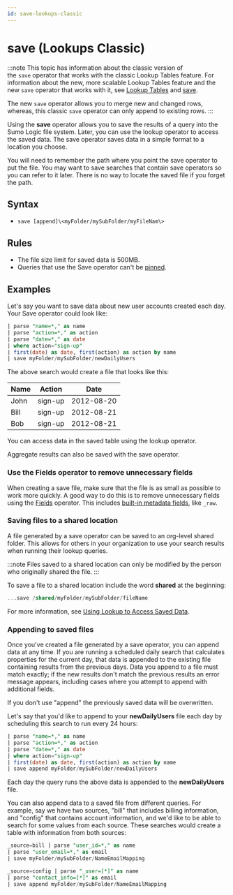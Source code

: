 ```yaml
---
id: save-lookups-classic
---
```


# save (Lookups Classic)

:::note
This topic has information about the classic version of the `save` operator that works with the classic Lookup Tables feature. For information about the new, more scalable Lookup Tables feature and the new `save` operator that works with it, see [Lookup Tables](/docs/search/lookup-tables) and [save](save.md).

The new `save` operator allows you to merge new and changed rows, whereas, this classic `save` operator can only append to existing rows.
:::

Using the **save** operator allows you to save the results of a query into the Sumo Logic file system. Later, you can use the lookup operator to access the saved data. The save operator saves data in a simple format to a location you choose.

You will need to remember the path where you point the save operator to put the file. You may want to save searches that contain save operators so you can refer to it later. There is no way to locate the saved file if you forget the path.

## Syntax

* `save [append]\<myFolder/mySubFolder/myFileNam\>`

## Rules

* The file size limit for saved data is 500MB.
* Queries that use the Save operator can't be [pinned](../../../get-started/library/search-the-library.md).

## Examples

Let's say you want to save data about new user accounts created each day. Your Save operator could look like:

```sql
| parse "name=*," as name
| parse "action=*," as action
| parse "date=*," as date
| where action="sign-up"
| first(date) as date, first(action) as action by name
| save myFolder/mySubFolder/newDailyUsers
```

The above search would create a file that looks like this:

| Name | Action | Date |
|----------|------------|------------|
| John     | sign-up    | 2012-08-20 |
| Bill     | sign-up    | 2012-08-21 |
| Bob      | sign-up    | 2012-08-21 |

You can access data in the saved table using the lookup operator.

Aggregate results can also be saved with the save operator.

### Use the Fields operator to remove unnecessary fields

When creating a save file, make sure that the file is as small as possible to work more quickly. A good way to do this is to remove unnecessary fields using the [Fields](fields-operator.md) operator. This includes [built-in metadata fields](/docs/search/get-started-with-search/search-basics/built-in-metadata), like `_raw`.

### Saving files to a shared location

A file generated by a save operator can be saved to an org-level shared folder. This allows for others in your organization to use your search results when running their lookup queries.

:::note
Files saved to a shared location can only be modified by the person who originally shared the file.
:::

To save a file to a shared location include the word **shared** at the beginning:

```sql
...save /shared/myFolder/mySubFolder/fileName
```

For more information, see [Using Lookup to Access Saved Data](lookup-classic.md).

### Appending to saved files

Once you've created a file generated by a save operator, you can append data at any time. If you are running a scheduled daily search that calculates properties for the current day, that data is appended to the existing file containing results from the previous days. Data you append to a file must match exactly; if the new results don't match the previous results an error message appears, including cases where you attempt to append with additional fields.

If you don't use "append" the previously saved data will be overwritten.

Let's say that you'd like to append to your **newDailyUsers** file each day by scheduling this search to run every 24 hours:

```sql
| parse "name=*," as name 
| parse "action=*," as action 
| parse "date=*," as date 
| where action="sign-up" 
| first(date) as date, first(action) as action by name 
| save append myFolder/mySubFolder/newDailyUsers
```

Each day the query runs the above data is appended to the **newDailyUsers** file.

You can also append data to a saved file from different queries. For example, say we have two sources, "bill" that includes billing information, and "config" that contains account information, and we'd like to be able to search for some values from each source. These searches would create a table with information from both sources:

```sql
_source=bill | parse "user_id=*," as name
| parse "user_email=*," as email
| save myFolder/mySubFolder/NameEmailMapping
```

```sql
_source=config | parse "_user=[*]" as name
| parse "contact_info=[*]" as email
| save append myFolder/mySubFolder/NameEmailMapping
```